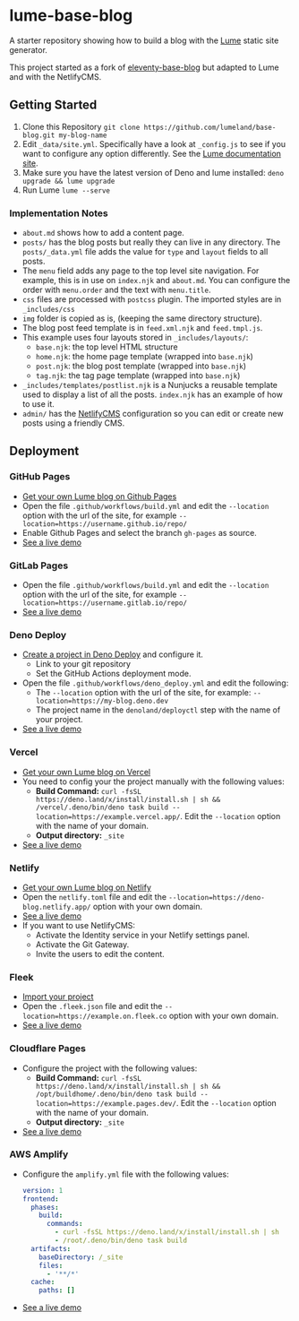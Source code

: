# lume-base-blog

A starter repository showing how to build a blog with the
[Lume](https://github.com/lumeland/lume) static site generator.

This project started as a fork of
[eleventy-base-blog](https://github.com/11ty/eleventy-base-blog) but adapted to
Lume and with the NetlifyCMS.

## Getting Started

1. Clone this Repository
   `git clone https://github.com/lumeland/base-blog.git my-blog-name`
2. Edit `_data/site.yml`. Specifically have a look at `_config.js` to see if you
   want to configure any option differently. See the
   [Lume documentation site](https://lume.land/).
3. Make sure you have the latest version of Deno and lume installed:
   `deno upgrade && lume upgrade`
4. Run Lume `lume --serve`

### Implementation Notes

- `about.md` shows how to add a content page.
- `posts/` has the blog posts but really they can live in any directory. The
  `posts/_data.yml` file adds the value for `type` and `layout` fields to all
  posts.
- The `menu` field adds any page to the top level site navigation. For example,
  this is in use on `index.njk` and `about.md`. You can configure the order with
  `menu.order` and the text with `menu.title`.
- `css` files are processed with `postcss` plugin. The imported styles are in
  `_includes/css`
- `img` folder is copied as is, (keeping the same directory structure).
- The blog post feed template is in `feed.xml.njk` and `feed.tmpl.js`.
- This example uses four layouts stored in `_includes/layouts/`:
  - `base.njk`: the top level HTML structure
  - `home.njk`: the home page template (wrapped into `base.njk`)
  - `post.njk`: the blog post template (wrapped into `base.njk`)
  - `tag.njk`: the tag page template (wrapped into `base.njk`)
- `_includes/templates/postlist.njk` is a Nunjucks a reusable template used to
  display a list of all the posts. `index.njk` has an example of how to use it.
- `admin/` has the [NetlifyCMS](https://www.netlifycms.org/) configuration so
  you can edit or create new posts using a friendly CMS.

## Deployment

### GitHub Pages

- [Get your own Lume blog on Github Pages](https://github.com/lumeland/base-blog/generate)
- Open the file `.github/workflows/build.yml` and edit the `--location` option
  with the url of the site, for example
  `--location=https://username.github.io/repo/`
- Enable Github Pages and select the branch `gh-pages` as source.
- [See a live demo](https://lumeland.github.io/base-blog/)

### GitLab Pages

- Open the file `.github/workflows/build.yml` and edit the `--location` option
  with the url of the site, for example
  `--location=https://username.gitlab.io/repo/`
- [See a live demo](https://oscarotero.gitlab.io/base-blog/)

### Deno Deploy

- [Create a project in Deno Deploy](https://deno.com/deploy) and configure it.
  - Link to your git repository
  - Set the GitHub Actions deployment mode.
- Open the file `.github/workflows/deno_deploy.yml` and edit the following:
  - The `--location` option with the url of the site, for example:
    `--location=https://my-blog.deno.dev`
  - The project name in the `denoland/deployctl` step with the name of your
    project.
- [See a live demo](https://lume-blog.deno.dev)

### Vercel

- [Get your own Lume blog on Vercel](https://vercel.com/new/git/external?repository-url=https://github.com/lumeland/base-blog)
- You need to config your the project manually with the following values:
  - **Build Command:**
    `curl -fsSL https://deno.land/x/install/install.sh | sh && /vercel/.deno/bin/deno task build --location=https://example.vercel.app/`.
    Edit the `--location` option with the name of your domain.
  - **Output directory:** `_site`
- [See a live demo](https://lume-blog.vercel.app/)

### Netlify

- [Get your own Lume blog on Netlify](https://app.netlify.com/start/deploy?repository=https://github.com/lumeland/base-blog)
- Open the `netlify.toml` file and edit the
  `--location=https://deno-blog.netlify.app/` option with your own domain.
- [See a live demo](https://lume-blog.netlify.app/)
- If you want to use NetlifyCMS:
  - Activate the Identity service in your Netlify settings panel.
  - Activate the Git Gateway.
  - Invite the users to edit the content.

### Fleek

- [Import your project](https://app.fleek.co/#/start/connect-repository)
- Open the `.fleek.json` file and edit the
  `--location=https://example.on.fleek.co` option with your own domain.
- [See a live demo](https://lume-blog.on.fleek.co/)

### Cloudflare Pages

- Configure the project with the following values:
  - **Build Command:**
    `curl -fsSL https://deno.land/x/install/install.sh | sh && /opt/buildhome/.deno/bin/deno task build --location=https://example.pages.dev/`.
    Edit the `--location` option with the name of your domain.
  - **Output directory:** `_site`
- [See a live demo](https://base-blog.pages.dev/)

### AWS Amplify

- Configure the `amplify.yml` file with the following values:
  ```yml
  version: 1
  frontend:
    phases:
      build:
        commands:
          - curl -fsSL https://deno.land/x/install/install.sh | sh
          - /root/.deno/bin/deno task build
    artifacts:
      baseDirectory: /_site
      files:
        - '**/*'
    cache:
      paths: []
  ```
- [See a live demo](https://master.docjzml5t5if1.amplifyapp.com/)
